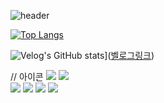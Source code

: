 
<!--
**yj08-80/yj08-80** is a ✨ _special_ ✨ repository because its `README.md` (this file) appears on your GitHub profile.

Here are some ideas to get you started:


-->
![header](https://capsule-render.vercel.app/api?type=waving&color=auto&height=300&section=header&text=YUJIN's%20GITHUB&fontSize=90)

[![Top Langs](https://github-readme-stats.vercel.app/api/top-langs/?username=yj08-80)](https://github.com/yj08-80/github-readme-stats)

![Velog's GitHub stats](https://velog-readme-stats.vercel.app/api?name=yj08-80)]([벨로그링크](https://velog.io/@yj08_80/posts))


// 아이콘
<img src="https://img.shields.io/badge/java-%23007396.svg?&style=for-the-badge&logo=java&logoColor=white" />
<img src="https://img.shields.io/badge/Spring-%23F94877.svg?&style=for-the-badge&logo=foursquare&logoColor=white" /><br/>
<img src="https://img.shields.io/badge/html5-%23E34F26.svg?&style=for-the-badge&logo=html5&logoColor=white" />
<img src="https://img.shields.io/badge/css3-%231572B6.svg?&style=for-the-badge&logo=css3&logoColor=white" />
  <img src="https://img.shields.io/badge/React-%23FF4785.svg?&style=for-the-badge&logo=storybook&logoColor=white" />
  <img src="https://img.shields.io/badge/javascript-%23F7DF1E.svg?&style=for-the-badge&logo=javascript&logoColor=black" />

